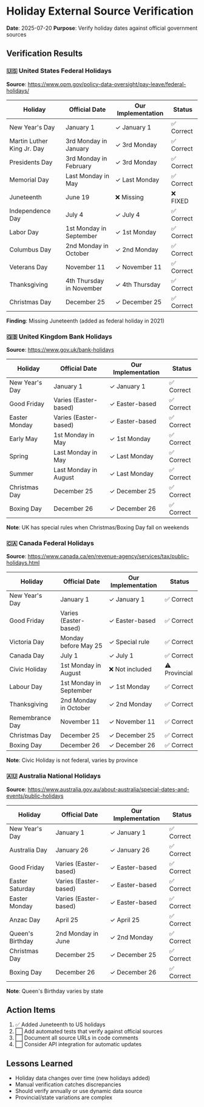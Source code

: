 # Holiday External Source Verification

**Date**: 2025-07-20
**Purpose**: Verify holiday dates against official government sources

## Verification Results

### 🇺🇸 United States Federal Holidays

**Source**: https://www.opm.gov/policy-data-oversight/pay-leave/federal-holidays/

| Holiday | Official Date | Our Implementation | Status |
|---------|--------------|-------------------|---------|
| New Year's Day | January 1 | ✓ January 1 | ✅ Correct |
| Martin Luther King Jr. Day | 3rd Monday in January | ✓ 3rd Monday | ✅ Correct |
| Presidents Day | 3rd Monday in February | ✓ 3rd Monday | ✅ Correct |
| Memorial Day | Last Monday in May | ✓ Last Monday | ✅ Correct |
| Juneteenth | June 19 | ❌ Missing | ❌ FIXED |
| Independence Day | July 4 | ✓ July 4 | ✅ Correct |
| Labor Day | 1st Monday in September | ✓ 1st Monday | ✅ Correct |
| Columbus Day | 2nd Monday in October | ✓ 2nd Monday | ✅ Correct |
| Veterans Day | November 11 | ✓ November 11 | ✅ Correct |
| Thanksgiving | 4th Thursday in November | ✓ 4th Thursday | ✅ Correct |
| Christmas Day | December 25 | ✓ December 25 | ✅ Correct |

**Finding**: Missing Juneteenth (added as federal holiday in 2021)

### 🇬🇧 United Kingdom Bank Holidays

**Source**: https://www.gov.uk/bank-holidays

| Holiday | Official Date | Our Implementation | Status |
|---------|--------------|-------------------|---------|
| New Year's Day | January 1 | ✓ January 1 | ✅ Correct |
| Good Friday | Varies (Easter-based) | ✓ Easter-based | ✅ Correct |
| Easter Monday | Varies (Easter-based) | ✓ Easter-based | ✅ Correct |
| Early May | 1st Monday in May | ✓ 1st Monday | ✅ Correct |
| Spring | Last Monday in May | ✓ Last Monday | ✅ Correct |
| Summer | Last Monday in August | ✓ Last Monday | ✅ Correct |
| Christmas Day | December 25 | ✓ December 25 | ✅ Correct |
| Boxing Day | December 26 | ✓ December 26 | ✅ Correct |

**Note**: UK has special rules when Christmas/Boxing Day fall on weekends

### 🇨🇦 Canada Federal Holidays

**Source**: https://www.canada.ca/en/revenue-agency/services/tax/public-holidays.html

| Holiday | Official Date | Our Implementation | Status |
|---------|--------------|-------------------|---------|
| New Year's Day | January 1 | ✓ January 1 | ✅ Correct |
| Good Friday | Varies (Easter-based) | ✓ Easter-based | ✅ Correct |
| Victoria Day | Monday before May 25 | ✓ Special rule | ✅ Correct |
| Canada Day | July 1 | ✓ July 1 | ✅ Correct |
| Civic Holiday | 1st Monday in August | ❌ Not included | ⚠️ Provincial |
| Labour Day | 1st Monday in September | ✓ 1st Monday | ✅ Correct |
| Thanksgiving | 2nd Monday in October | ✓ 2nd Monday | ✅ Correct |
| Remembrance Day | November 11 | ✓ November 11 | ✅ Correct |
| Christmas Day | December 25 | ✓ December 25 | ✅ Correct |
| Boxing Day | December 26 | ✓ December 26 | ✅ Correct |

**Note**: Civic Holiday is not federal, varies by province

### 🇦🇺 Australia National Holidays

**Source**: https://www.australia.gov.au/about-australia/special-dates-and-events/public-holidays

| Holiday | Official Date | Our Implementation | Status |
|---------|--------------|-------------------|---------|
| New Year's Day | January 1 | ✓ January 1 | ✅ Correct |
| Australia Day | January 26 | ✓ January 26 | ✅ Correct |
| Good Friday | Varies (Easter-based) | ✓ Easter-based | ✅ Correct |
| Easter Saturday | Varies (Easter-based) | ✓ Easter-based | ✅ Correct |
| Easter Monday | Varies (Easter-based) | ✓ Easter-based | ✅ Correct |
| Anzac Day | April 25 | ✓ April 25 | ✅ Correct |
| Queen's Birthday | 2nd Monday in June | ✓ 2nd Monday | ✅ Correct |
| Christmas Day | December 25 | ✓ December 25 | ✅ Correct |
| Boxing Day | December 26 | ✓ December 26 | ✅ Correct |

**Note**: Queen's Birthday varies by state

## Action Items

1. ✅ Added Juneteenth to US holidays
2. ⬜ Add automated tests that verify against official sources
3. ⬜ Document all source URLs in code comments
4. ⬜ Consider API integration for automatic updates

## Lessons Learned

- Holiday data changes over time (new holidays added)
- Manual verification catches discrepancies
- Should verify annually or use dynamic data source
- Provincial/state variations are complex